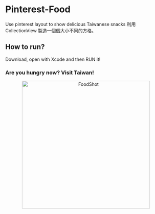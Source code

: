 # Pinterest-Food
Use pinterest layout to show delicious Taiwanese snacks
利用 CollectionView 製造一個個大小不同的方格。

## How to run?
Download, open with Xcode and then RUN it!

### Are you hungry now? Visit Taiwan!
<p align="center" >
  <img width="400" alt="FoodShot" src="https://user-images.githubusercontent.com/31400661/59305759-bcd6a780-8c4f-11e9-890c-f536a3f7b85e.png">
</p>
